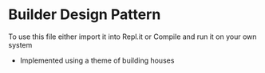 # Builder Design Pattern
To use this file either import it into Repl.it or Compile and run it on your own system  
 - Implemented using a theme of building houses
